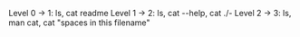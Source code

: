 Level 0 -> 1: ls, cat readme
Level 1 -> 2: ls, cat --help, cat ./-
Level 2 -> 3: ls, man cat, cat "spaces in this filename"
